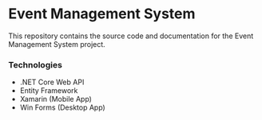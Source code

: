 # Event Management System
This repository contains the source code and documentation for the Event Management System project.

### Technologies
* .NET Core Web API
* Entity Framework
* Xamarin (Mobile App)
* Win Forms (Desktop App)
